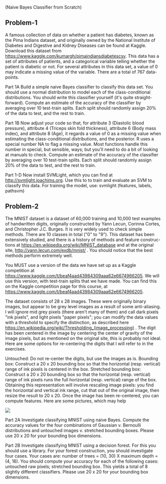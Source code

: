 (Naive Bayes Classifier from Scratch)
## Problem-1

A famous collection of data on whether a patient has diabetes, known as the Pima Indians dataset, and originally owned by the National Institute of Diabetes and Digestive and Kidney Diseases can be found at Kaggle. Download this dataset from https://www.kaggle.com/kumargh/pimaindiansdiabetescsv. This data has a set of attributes of patients, and a categorical variable telling whether the patient is diabetic or not. For several attributes in this data set, a value of 0 may indicate a missing value of the variable. There are a total of 767 data-points.


Part 1A Build a simple naive Bayes classifier to classify this data set. You should use a normal distribution to model each of the class-conditional distributions. You should write this classifier yourself (it's quite straight-forward). Compute an estimate of the accuracy of the classifier by averaging over 10 test-train splits. Each split should randomly assign 20% of the data to test, and the rest to train.

Part 1B Now adjust your code so that, for attribute 3 (Diastolic blood pressure), attribute 4 (Triceps skin fold thickness), attribute 6 (Body mass index), and attribute 8 (Age), it regards a value of 0 as a missing value when estimating the class-conditional distributions, and the posterior. R uses a special number NA to flag a missing value. Most functions handle this number in special, but sensible, ways; but you'll need to do a bit of looking at manuals to check. Compute an estimate of the accuracy of the classifier by averaging over 10 test-train splits. Each split should randomly assign 20% of the data to test, and the rest to train.

Part 1-D Now install SVMLight, which you can find at http://svmlight.joachims.org. Use this to to train and evaluate an SVM to classify this data. For training the model, use:
svmlight (features, labels, pathsvm)



## Problem-2


The MNIST dataset is a dataset of 60,000 training and 10,000 test examples of handwritten digits, originally constructed by Yann Lecun, Corinna Cortes, and Christopher J.C. Burges. It is very widely used to check simple methods. There are 10 classes in total ("0" to "9"). This dataset has been extensively studied, and there is a history of methods and feature construc- tions at https://en.wikipedia.org/wiki/MNIST_database and at the original site, http://yann.lecun.com/exdb/mnist/ . You should notice that the best methods perform extremely well.

You MUST use a version of the data we have set up as a Kaggle competition at https://www.kaggle.com/t/beaf4aad43984309aaa62e6674966205. We will use this version, with test-train splits that we have made. You can find this on the Kaggle competition page for this course, at https://www.kaggle.com/t/beaf4aad43984309aaa62e6674966205.

The dataset consists of 28 x 28 images. These were originally binary images, but appear to be grey level images as a result of some anti-aliasing. I will ignore mid grey pixels (there aren't many of them) and call dark pixels "ink pixels", and light pixels "paper pixels"; you can modify the data values with a threshold to specify the distinction, as described here https://en.wikipedia.org/wiki/Thresholding_(image_processing) . The digit has been centered in the image by centering the center of gravity of the image pixels, but as mentioned on the original site, this is probably not ideal. Here are some options for re-centering the digits that I will refer to in the exercises.

Untouched: Do not re-center the digits, but use the images as is.
Bounding box: Construct a 20 x 20 bounding box so that the horizontal (resp. vertical) range of ink pixels is centered in the box.
Stretched bounding box: Construct a 20 x 20 bounding box so that the horizontal (resp. vertical) range of ink pixels runs the full horizontal (resp. vertical) range of the box. Obtaining this representation will involve rescaling image pixels: you find the horizontal and vertical ink range, cut that out of the original image, then resize the result to 20 x 20. Once the image has been re-centered, you can compute features.
Here are some pictures, which may help

![](images/screenshot.png)

Part 2A
Investigate classifying MNIST using naive Bayes. Compute the accuracy values for the four combinations of Gaussian v. Bernoulli distributions and untouched images v. stretched bounding boxes. Please use 20 x 20 for your bounding box dimensions.

Part 2B Investigate classifying MNIST using a decision forest. For this you should use a library. For your forest construction, you should investigate four cases. Your cases are: number of trees = (10, 30) X maximum depth = (4, 16). You should compute your accuracy for each of the following cases: untouched raw pixels; stretched bounding box. This yields a total of 8 slightly different classifiers. Please use 20 x 20 for your bounding box dimensions.
